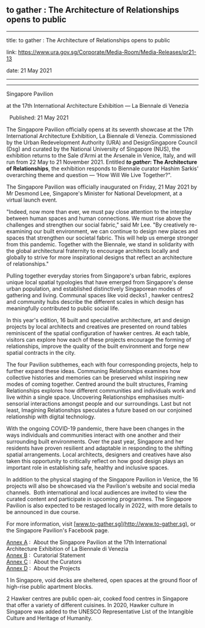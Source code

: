 ## to gather : The Architecture of Relationships opens to public
---
title: to gather : The Architecture of Relationships opens to public

link: https://www.ura.gov.sg/Corporate/Media-Room/Media-Releases/pr21-13

date: 21 May 2021

---

-------------------------------------------------------------

Singapore Pavilion

at the 17th International Architecture Exhibition — La Biennale di Venezia

  

  Published: 21 May 2021

The Singapore Pavilion officially opens at its seventh showcase at the 17th International Architecture Exhibition, La Biennale di Venezia. Commissioned by the Urban Redevelopment Authority (URA) and DesignSingapore Council (Dsg) and curated by the National University of Singapore (NUS), the exhibition returns to the Sale d'Armi at the Arsenale in Venice, Italy, and will run from 22 May to 21 November 2021. Entitled **_to gather_: The Architecture of Relationships**, the exhibition responds to Biennale curator Hashim Sarkis' overarching theme and question — ‘How Will We Live Together?".

The Singapore Pavilion was officially inaugurated on Friday, 21 May 2021 by Mr Desmond Lee, Singapore's Minister for National Development, at a virtual launch event.

"Indeed, now more than ever, we must pay close attention to the interplay between human spaces and human connections. We must rise above the challenges and strengthen our social fabric," said Mr Lee. "By creatively re-examining our built environment, we can continue to design new places and spaces that strengthen our societal fabric. This will help us emerge stronger from this pandemic. Together with the Biennale, we stand in solidarity with the global architectural fraternity to encourage architects locally and globally to strive for more inspirational designs that reflect an architecture of relationships."

Pulling together everyday stories from Singapore's urban fabric,  explores unique local spatial typologies that have emerged from Singapore's dense urban population, and established distinctively Singaporean modes of gathering and living. Communal spaces like void decks1 , hawker centres2  and community hubs describe the different scales in which design has meaningfully contributed to public social life.

In this year's edition, 16 built and speculative architecture, art and design projects by local architects and creatives are presented on round tables reminiscent of the spatial configuration of hawker centres. At each table, visitors can explore how each of these projects encourage the forming of relationships, improve the quality of the built environment and forge new spatial contracts in the city.

The four Pavilion subthemes, each with four corresponding projects, help to further expand these ideas. Communing Relationships examines how collective histories and memories can be preserved whilst inspiring new modes of coming together. Centred around the built structures, Framing Relationships explores how different communities and individuals work and live within a single space. Uncovering Relationships emphasises multi-sensorial interactions amongst people and our surroundings. Last but not least, Imagining Relationships speculates a future based on our conjoined relationship with digital technology.

With the ongoing COVID-19 pandemic, there have been changes in the ways individuals and communities interact with one another and their surrounding built environments. Over the past year, Singapore and her residents have proven resilient and adaptable in responding to the shifting spatial arrangements. Local architects, designers and creatives have also taken this opportunity to critically reflect on how good design plays an important role in establishing safe, healthy and inclusive spaces.

In addition to the physical staging of the Singapore Pavilion in Venice, the 16 projects will also be showcased via the Pavilion's website and social media channels.  Both international and local audiences are invited to view the curated content and participate in upcoming programmes. The Singapore Pavilion is also expected to be restaged locally in 2022, with more details to be announced in due course.

For more information, visit [www.to-gather.sg](http://www.to-gather.sg), or the Singapore Pavilion's Facebook page.

[Annex A](https://www.ura.gov.sg/-/media/Corporate/Media-Room/2021/May/pr21-13a.pdf) :  About the Singapore Pavilion at the 17th International Architecture Exhibition of La Biennale di Venezia  
[Annex B](https://www.ura.gov.sg/-/media/Corporate/Media-Room/2021/May/pr21-13b.pdf) :  Curatorial Statement  
[Annex C](https://www.ura.gov.sg/-/media/Corporate/Media-Room/2021/May/pr21-13c.pdf) :  About the Curators  
[Annex D](https://www.ura.gov.sg/-/media/Corporate/Media-Room/2021/May/pr21-13d.pdf) :  About the Projects



1 In Singapore, void decks are sheltered, open spaces at the ground floor of high-rise public apartment blocks.

2 Hawker centres are public open-air, cooked food centres in Singapore that offer a variety of different cuisines. In 2020, Hawker culture in Singapore was added to the UNESCO Representative List of the Intangible Culture and Heritage of Humanity.
